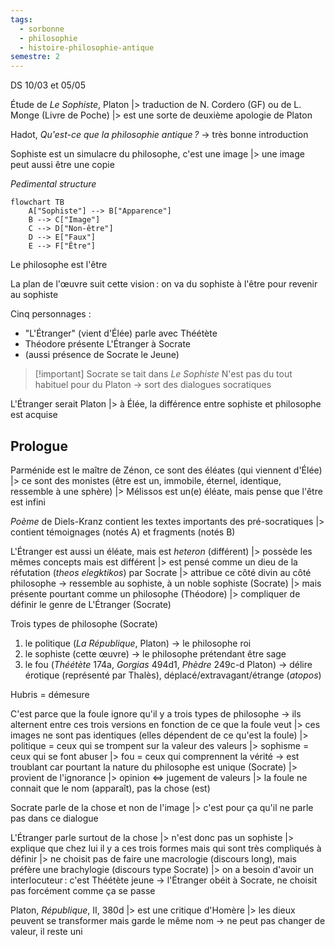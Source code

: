 ```yaml
---
tags:
  - sorbonne
  - philosophie
  - histoire-philosophie-antique
semestre: 2
---
```

DS 10/03 et 05/05

Étude de _Le Sophiste_, Platon
|> traduction de N. Cordero (GF) ou de L. Monge (Livre de Poche)
|> est une sorte de deuxième apologie de Platon

Hadot, _Qu'est-ce que la philosophie antique ?_ -> très bonne introduction

Sophiste est un simulacre du philosophe, c'est une image
|> une image peut aussi être une copie

*Pedimental structure*
```mermaid
flowchart TB
	A["Sophiste"] --> B["Apparence"]
	B --> C["Image"]
	C --> D["Non-être"]
	D --> E["Faux"]
	E --> F["Être"]
```
Le philosophe est l'être

La plan de l'œuvre suit cette vision : on va du sophiste à l'être pour revenir au sophiste

Cinq personnages :
- "L'Étranger" (vient d'Élée) parle avec Théétète
- Théodore présente L'Étranger à Socrate
- (aussi présence de Socrate le Jeune)

> [!important] Socrate se tait dans _Le Sophiste_
> N'est pas du tout habituel pour du Platon
> -> sort des dialogues socratiques

L'Étranger serait Platon
|> à Élée, la différence entre sophiste et philosophe est acquise
## Prologue
Parménide est le maître de Zénon, ce sont des éléates (qui viennent d'Élée)
|> ce sont des monistes (être est un, immobile, éternel, identique, ressemble à une sphère)
|> Mélissos est un(e) éléate, mais pense que l'être est infini

_Poème_ de Diels-Kranz contient les textes importants des pré-socratiques
|> contient témoignages (notés A) et fragments (notés B)

L'Étranger est aussi un éléate, mais est *heteron* (différent)
|> possède les mêmes concepts mais est différent
|> est pensé comme un dieu de la réfutation (*theos elegktikos*) par Socrate
|> attribue ce côté divin au côté philosophe
-> ressemble au sophiste, à un noble sophiste (Socrate)
|> mais présente pourtant comme un philosophe (Théodore)
|> compliquer de définir le genre de L'Étranger (Socrate)

Trois types de philosophe (Socrate)
1. le politique (_La République_, Platon) -> le philosophe roi
2. le sophiste (cette œuvre) -> le philosophe prétendant être sage
3. le fou  (_Théétète_ 174a, _Gorgias_ 494d1, _Phèdre_ 249c-d Platon) -> délire érotique (représenté par Thalès), déplacé/extravagant/étrange (*atopos*)

Hubris = démesure

C'est parce que la foule ignore qu'il y a trois types de philosophe -> ils alternent entre ces trois versions en fonction de ce que la foule veut
|> ces images ne sont pas identiques (elles dépendent de ce qu'est la foule)
|> politique = ceux qui se trompent sur la valeur des valeurs
|> sophisme = ceux qui se font abuser
|> fou = ceux qui comprennent la vérité
-> est troublant car pourtant la nature du philosophe est unique (Socrate)
|> provient de l'ignorance
|> opinion <=> jugement de valeurs
|> la foule ne connait que le nom (apparaît), pas la chose (est)

Socrate parle de la chose et non de l'image
|> c'est pour ça qu'il ne parle pas dans ce dialogue

L'Étranger parle surtout de la chose
|> n'est donc pas un sophiste
|> explique que chez lui il y a ces trois formes mais qui sont très compliqués à définir
|> ne choisit pas de faire une macrologie (discours long), mais préfère une brachylogie (discours type Socrate)
|> on a besoin d'avoir un interlocuteur : c'est Théétète jeune
-> l'Étranger obéit à Socrate, ne choisit pas forcément comme ça se passe

Platon, _République_, II, 380d
|> est une critique d'Homère
|> les dieux peuvent se transformer mais garde le même nom -> ne peut pas changer de valeur, il reste uni